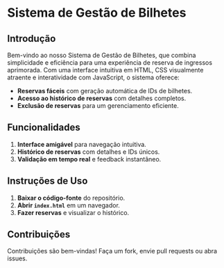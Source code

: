 
# Sistema de Gestão de Bilhetes

## Introdução

Bem-vindo ao nosso Sistema de Gestão de Bilhetes, que combina simplicidade e eficiência para uma experiência de reserva de ingressos aprimorada. Com uma interface intuitiva em HTML, CSS visualmente atraente e interatividade com JavaScript, o sistema oferece:

- **Reservas fáceis** com geração automática de IDs de bilhetes.
- **Acesso ao histórico de reservas** com detalhes completos.
- **Exclusão de reservas** para um gerenciamento eficiente.

## Funcionalidades

1. **Interface amigável** para navegação intuitiva.
2. **Histórico de reservas** com detalhes e IDs únicos.
3. **Validação em tempo real** e feedback instantâneo.

## Instruções de Uso

1. **Baixar o código-fonte** do repositório.
2. **Abrir `index.html`** em um navegador.
3. **Fazer reservas** e visualizar o histórico.

## Contribuições

Contribuições são bem-vindas! Faça um fork, envie pull requests ou abra issues.

